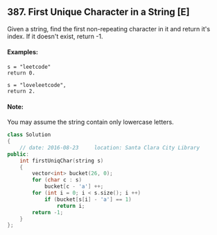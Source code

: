 ## 387. First Unique Character in a String [E]
Given a string, find the first non-repeating character in it and return it's index. If it doesn't exist, return -1.

#### Examples:
```
s = "leetcode"
return 0.

s = "loveleetcode",
return 2.
```

#### Note: 
You may assume the string contain only lowercase letters.

```c++
class Solution 
{
    // date: 2016-08-23     location: Santa Clara City Library
public:
    int firstUniqChar(string s) 
    {
        vector<int> bucket(26, 0);
        for (char c : s)
            bucket[c - 'a'] ++;
        for (int i = 0; i < s.size(); i ++)
            if (bucket[s[i] - 'a'] == 1)
                return i;
        return -1;
    }
};
```
